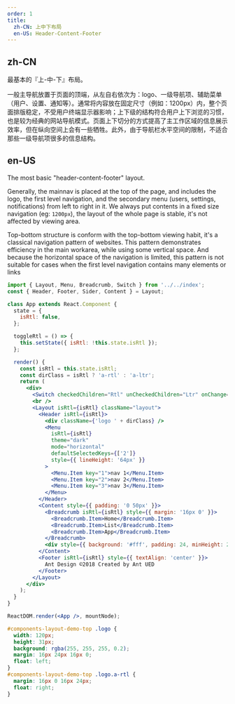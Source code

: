 ```yaml
---
order: 1
title:
  zh-CN: 上中下布局
  en-US: Header-Content-Footer
---
```


## zh-CN

最基本的『上-中-下』布局。

一般主导航放置于页面的顶端，从左自右依次为：logo、一级导航项、辅助菜单（用户、设置、通知等）。通常将内容放在固定尺寸（例如：1200px）内，整个页面排版稳定，不受用户终端显示器影响；上下级的结构符合用户上下浏览的习惯，也是较为经典的网站导航模式。页面上下切分的方式提高了主工作区域的信息展示效率，但在纵向空间上会有一些牺牲。此外，由于导航栏水平空间的限制，不适合那些一级导航项很多的信息结构。

## en-US

The most basic "header-content-footer" layout.

Generally, the mainnav is placed at the top of the page, and includes the logo, the first level navigation, and the secondary menu (users, settings, notifications) from left to right in it. We always put contents in a fixed size navigation (eg: `1200px`), the layout of the whole page is stable, it's not affected by viewing area.

Top-bottom structure is conform with the top-bottom viewing habit, it's a classical navigation pattern of websites. This pattern demonstrates efficiency in the main workarea, while using some vertical space. And because the horizontal space of the navigation is limited, this pattern is not suitable for cases when the first level navigation contains many elements or links

```jsx
import { Layout, Menu, Breadcrumb, Switch } from '../../index';
const { Header, Footer, Sider, Content } = Layout;

class App extends React.Component {
  state = {
    isRtl: false,
  };

  toggleRtl = () => {
    this.setState({ isRtl: !this.state.isRtl });
  };

  render() {
    const isRtl = this.state.isRtl;
    const dirClass = isRtl ? 'a-rtl' : 'a-ltr';
    return (
      <div>
        <Switch checkedChildren="Rtl" unCheckedChildren="Ltr" onChange={this.toggleRtl} />
        <br />
        <Layout isRtl={isRtl} className="layout">
          <Header isRtl={isRtl}>
            <div className={'logo ' + dirClass} />
            <Menu
              isRtl={isRtl}
              theme="dark"
              mode="horizontal"
              defaultSelectedKeys={['2']}
              style={{ lineHeight: '64px' }}
            >
              <Menu.Item key="1">nav 1</Menu.Item>
              <Menu.Item key="2">nav 2</Menu.Item>
              <Menu.Item key="3">nav 3</Menu.Item>
            </Menu>
          </Header>
          <Content style={{ padding: '0 50px' }}>
            <Breadcrumb isRtl={isRtl} style={{ margin: '16px 0' }}>
              <Breadcrumb.Item>Home</Breadcrumb.Item>
              <Breadcrumb.Item>List</Breadcrumb.Item>
              <Breadcrumb.Item>App</Breadcrumb.Item>
            </Breadcrumb>
            <div style={{ background: '#fff', padding: 24, minHeight: 280 }}>Content</div>
          </Content>
          <Footer isRtl={isRtl} style={{ textAlign: 'center' }}>
            Ant Design ©2018 Created by Ant UED
          </Footer>
        </Layout>
      </div>
    );
  }
}

ReactDOM.render(<App />, mountNode);
```

```css
#components-layout-demo-top .logo {
  width: 120px;
  height: 31px;
  background: rgba(255, 255, 255, 0.2);
  margin: 16px 24px 16px 0;
  float: left;
}
#components-layout-demo-top .logo.a-rtl {
  margin: 16px 0 16px 24px;
  float: right;
}
```
